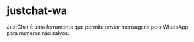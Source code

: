 # justchat-wa
JustChat é uma ferramenta que permite enviar mensagens pelo WhatsApp para números não salvos.

